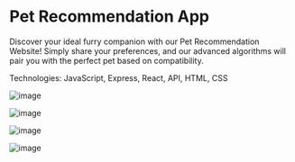 # Pet Recommendation App
Discover your ideal furry companion with our Pet Recommendation Website! Simply share your preferences, and our advanced algorithms will pair you with the perfect pet based on compatibility.

Technologies:
JavaScript,
Express,
React,
API,
HTML,
CSS

![image](https://github.com/markgameng/Pet-Recommendation-App/assets/154622507/b91310ed-ef89-4276-9f75-a8d7cb4d8799)

![image](https://github.com/markgameng/Pet-Recommendation-App/assets/154622507/471b9be6-5503-449f-b6a8-50599f05a311)

![image](https://github.com/markgameng/Pet-Recommendation-App/assets/154622507/725e105f-8f30-4c96-b838-39f0a81c2139)

![image](https://github.com/markgameng/Pet-Recommendation-App/assets/154622507/c8b0daea-fc14-4a7c-9c87-fcb1c03f7eba)





